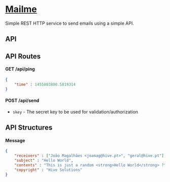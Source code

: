 # [Mailme](http://mailme.hive.pt)

Simple REST HTTP service to send emails using a simple API.

## API

## API Routes

#### GET /api/ping

```json
{
    "time" : 1455803800.5819314
}
```

#### POST /api/send

* `skey` - The secret key to be used for validation/authorization

## API Structures

#### Message

```json
{
	"receivers" : ["João Magalhães <joamag@hive.pt>", "geral@hive.pt"],
    "subject" : "Hello World",
    "contents" : "This is just a random <strong>Hello World</strong> ?",
    "copyright" : "Hive Solutions"
}
```
